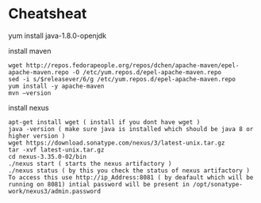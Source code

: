 # Cheatsheat
yum install java-1.8.0-openjdk

install maven

    wget http://repos.fedorapeople.org/repos/dchen/apache-maven/epel-apache-maven.repo -O /etc/yum.repos.d/epel-apache-maven.repo
    sed -i s/$releasever/6/g /etc/yum.repos.d/epel-apache-maven.repo
    yum install -y apache-maven
    mvn –version

install nexus

    apt-get install wget ( install if you dont have wget )
    java -version ( make sure java is installed which should be java 8 or higher version )
    wget https://download.sonatype.com/nexus/3/latest-unix.tar.gz
    tar -xvf latest-unix.tar.gz
    cd nexus-3.35.0-02/bin
    ./nexus start ( starts the nexus artifactory )
    ./nexus status ( by this you check the status of nexus artifactory )
    To access this use http://ip_Address:8081 ( by deafault which will be running on 8081) intial password will be present in /opt/sonatype-work/nexus3/admin.password
